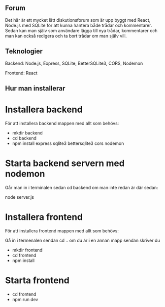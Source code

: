 ## Forum

Det här är ett mycket lätt diskutionsforum som är upp byggt med React, Node.js med SQLite för att kunna hantera både trådar och kommentarer. Sedan kan man själv som användare lägga till nya trådar, kommentarer och man kan också redigera och ta bort trådar om man själv vill.

## Teknologier

Backend: Node.js, Express, SQLite, BetterSQLite3, CORS, Nodemon

Frontend: React

## Hur man installerar

# Installera backend

För att installera backend mappen med allt som behövs:

- mkdir backend
- cd backend
- npm install express sqlite3 bettersqlite3 cors nodemon

# Starta backend servern med nodemon

Går man in i terminalen sedan cd backend om man inte redan är där sedan:

node server.js

# Installera frontend

För att installera frontend mappen med allt som behövs:

Gå in i termenalen sendan cd .. om du är i en annan mapp sendan skriver du

- mkdir frontend
- cd frontend
- npm install

# Starta frontend

- cd frontend
- npm run dev


